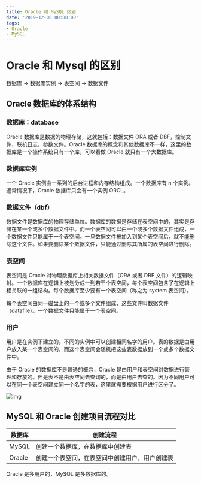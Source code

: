 ```yaml
---
title: Oracle 和 MySQL 区别
date: '2019-12-06 00:00:00'
tags:
- Oracle
- MySQL
---
```


# Oracle 和 Mysql 的区别

数据库 → 数据库实例 → 表空间 → 数据文件

## Oracle 数据库的体系结构

### 数据库：database

Oracle 数据库是数据的物理存储，这就包括：数据文件 ORA 或者 DBF，控制文件，联机日志，参数文件。Oracle 数据库的概念和其他数据库不一样，这里的数据库是一个操作系统只有一个库，可以看做 Oracle 就只有一个大数据库。

### 数据库实例

一个 Oracle 实例由一系列的后台进程和内存结构组成。一个数据库有 n 个实例。通常情况下，Oracle 数据库只会有一个实例 ORCL。

### 数据文件（dbf）

数据文件是数据库的物理存储单位。数据库的数据是存储在表空间中的，其实是存储在某一个或多个数据文件中。而一个表空间可以由一个或多个数据文件组成，一个数据文件只能属于一个表空间。一旦数据文件被加入到某个表空间后，就不能删除这个文件。如果要删除某个数据文件，只能通过删除其所属的表空间进行删除。

### 表空间

表空间是 Oracle 对物理数据库上相关数据文件（ORA 或者 DBF 文件）的逻辑映射。一个数据库在逻辑上被划分成一到若干个表空间，每个表空间包含了在逻辑上相关联的一组结构。每个数据库至少要有一个表空间（称之为 system 表空间）。

每个表空间由同一磁盘上的一个或多个文件组成，这些文件叫数据文件（datafile）。一个数据文件只能属于一个表空间。

### 用户

用户是在实例下建立的。不同的实例中可以创建相同名字的用户。表的数据是由用户放入某一个表空间的，而这个表空间会随机把这些表数据放到一个或多个数据文件中。

由于 Oracle 的数据库不是普通的概念，Oracle 是由用户和表空间对数据进行管理和存放的。但是表不是由表空间去查询的，而是由用户去查的。因为不同用户可以在同一个表空间建立同一个名字的表，这里就需要根据用户进行区分了。

![img](https://gitee.com/swang-harbin/pic-bed/raw/master/images/2021/20210222192559.png)

## MySQL 和 Oracle 创建项目流程对比

| 数据库 | 创建流程                                       |
| ------ | ---------------------------------------------- |
| MySQL  | 创建一个数据库，在数据库中创建表               |
| Oracle | 创建一个表空间，在表空间中创建用户，用户创建表 |

Oracle 是多用户的，MySQL 是多数据库的。

